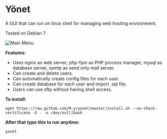 Yönet
=====================
A GUI that can run on linux shell for managing web hosting environment. 

Tested on Debian 7

![Main Menu](http://i58.tinypic.com/e04th2.png)

**Features:**
* Uses nginx as web server, php-fpm as PHP process manager, mysql as database server, ssmtp as send only mail server.
* Can create and delete users.
* Can automatically create config files for each user.
* Can create database for each user and import .sql file.
* Users can use sftp without having shell access.

**To install:**

    wget https://raw.github.com/M-y/yonet/master/install.sh --no-check-certificate -O - -o /dev/null|bash

**After that type this to run anytime:**

    yonet
